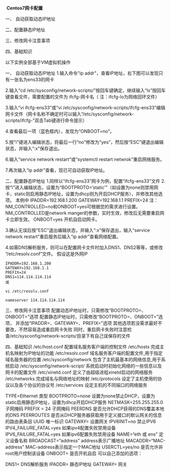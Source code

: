 ​															**Centos7网卡配置**

一、 自动获取动态IP地址

二、配置静态IP地址

三、修改网卡注意事项

四、基础知识

以下实例全部基于VM虚拟机操作

一、 自动获取动态IP地址
1.输入命令"ip addr"，查看IP地址，右下图可以发现只有一张名为ens33的网卡

2.输入“cd /etc/sysconfig/network-scripts/”按回车键确定，继续输入“ls”按回车键查看文件，需要配置的文件为 ifcfg-网卡名（ 注：ifcfg-lo为网络回环文件）

3.输入“vi ifcfg-ens33”或“vi /etc/sysconfig/network-scripts/ifcfg-ens33”编辑网卡文件（网卡名称不确定时可以输入“/etc/sysconfig/network-scripts/ifcfg-”双击Tab键进行命令提示）

4.查看最后一项（蓝色框内），发现为“ONBOOT=no”。

5.按“i”键进入编辑状态，将最后一行“no”修改为“yes”，然后按“ESC”键退出编辑状态，并输入“:x”保存退出。

6.输入“service network restart”或“systemctl restart netwrok”重启网络服务。

7.再次输入“ip addr”查看，现已可自动获取IP地址。


二、配置静态IP地址
1.同样以“ifcfg-ens33”网卡为例，配置“ifcfg-ens33”文件
2.按“i”进入编辑状态，设置为“BOOTPROTO=‘static’”（如设置为none则禁用网卡，static则启用静态IP地址，设置为dhcp则为开启DHCP服务），并修改其他选项。
本例中
IPADDR=192.168.1.200
GATEWAY=192.168.1.1
PREFIX=24
注：NM_CONTROLLED=no和ONBOOT=yes可根据您的需求进行设置。
NM_CONTROLLED是network manger的参数，实时生效，修改后无需要重启网卡立即生效。
ONBOOT=yes 开机自启动网卡。

3.确认无误后按“ESC”退出编辑状态，并输入“:x”保存退出，输入“service network restart”重启服务后输入“ip addr”查看网络配置。

4.如需DNS解析服务，则可以在配置网卡文件时加入DNS1、DNS2等等，或修改 “/etc/resolv.conf”文件。
假设这是外网IP

~~~
IPADDR=192.168.1.200
GATEWAY=192.168.1.1
PREFIX=24
DNS1=114.114.114.114
或

vi /etc/resolv.conf

nameserver 114.114.114.114
~~~


三、修改网卡注意事项
配置动态IP地址时，只需修改“BOOTPROTO=、ONBOOT=”选项
配置静态IP地址时，只需修改“BOOTPROTO=、ONBOOT=”选项，
并添加“IPADDR=、GATEWAY=、PREFIX=”选项
其他选项若没需求最好不要改，不然容易造成重启网卡失败
同时，重启网卡失败时注意检查/etc/sysconfig/network-scripts/目录下有自己误保存的文件

四、基础知识
/etc/host.conf	配置域名服务客户端的控制文件
/etc/hosts	完成主机名映射为IP地址的功能
/etc/resolv.conf	域名服务客户端的配置文件,用于指定域名服务器的位置
/etc/sysconfig/network	包含了主机最基本的网络信息,用于系统启动
/etc/sysconfig/network-script/	系统启动时初始化网络的一些信息以及网卡的配置文件
/etc/xinetd.conf	定义了由超级进程xinetd启动的网络服务
/etc/networks	完成域名与网络地址的映射
/etc/protocols	设定了主机使用的协议以及各个协议的协议号
/etc/services	设定主机的不同端口的网络服务


TYPE=Ethernet	类型
BOOTPROTO=none	设置为none禁止DHCP，设置为static启用静态IP地址，设置为dhcp开启DHCP服务
NETMASK=255.255.255.0	子网掩码
PREFIX = 24	子网掩码
PEERDNS	是否允许DHCP获得的DNS覆盖本地的DNS
PEERROUTES	是否从DHCP服务器获取用于定义接口的默认网关的信息的路由表条目
UUID	唯一标识
GATEWAY=	设置网关
IPV6INIT=no	禁止IPV6
IPV4_FAILURE_FATAL=yes	如果ipv4配置失败禁用设备
IPV6_FAILURE_FATAL=yes	如果ipv6配置失败禁用设备
NAME=“eth 或 ens”	定义设备名称
BROADCAST=“address”	address表示广播地址
MACADDR=“MAC-address”	MAC-address表示指定一个MAC地址
USERCTL=yes/no	是否允许非root用户控制该设备
ONBOOT=	是否开机自启
可以自己添加的选项：

DNS1=	DNS解析服务
IPADDR=	静态IP地址
GATEWAY=	网关

